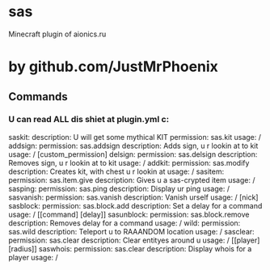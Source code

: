 # sas
Minecraft plugin of aionics.ru
# by github.com/JustMrPhoenix

## Commands ##
### U can read ALL dis shiet at plugin.yml c:
saskit:
	description: U will get some mythical KIT
	permission: sas.kit
	usage: /<command> <kitname>
addsign:
	permission: sas.addsign
	description: Adds sign, u r lookin at to kit
	usage: /<command> <kitname> [custom_permission]
delsign:
	permission: sas.delsign
	description: Removes sign, u r lookin at to kit
	usage: /<command> <kitname>
addkit:
	permission: sas.modify
	description: Creates kit, with chest u r lookin at
	usage: /<command> <kitname>
sasitem:
	permission: sas.item.give
	description: Gives u a sas-crypted item
	usage: /<command> <itemname>
sasping:
	permission: sas.ping
	description: Display ur ping
	usage: /<command>
sasvanish:
	permission: sas.vanish
	description: Vanish urself
	usage: /<command> [nick]
sasblock:
	permission: sas.block.add
	description: Set a delay for a command
	usage: /<command> [[command] [delay]]
sasunblock:
	permission: sas.block.remove
	description: Removes delay for a command
	usage: /<command> <cmd>
wild:
	permission: sas.wild
	description: Teleport u to RAAANDOM location
	usage: /<command>
sasclear:
	permission: sas.clear
	description: Clear entityes around u
	usage: /<command> [[player] [radius]]
saswhois:
	permission: sas.clear
	description: Display whois for a player
	usage: /<command> <player>